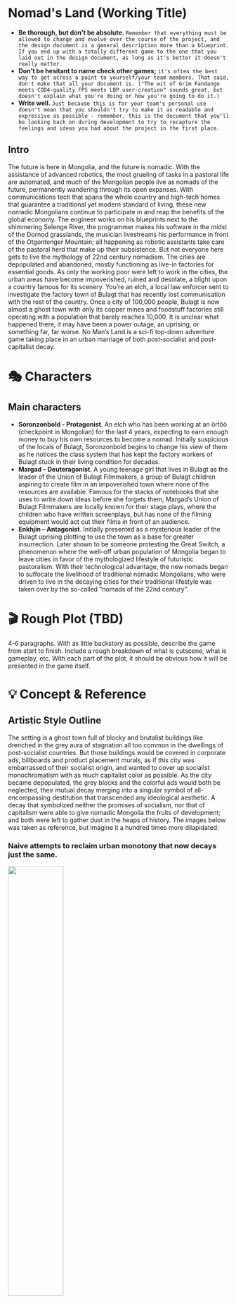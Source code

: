 # Nomad's Land (Working Title)

* **Be thorough, but don't be absolute.** ```Remember that everything must be allowed to change and evolve over the course of the project, and the design document is a general description more than a blueprint. If you end up with a totally different game to the one that you laid out in the design document, as long as it's better it doesn't really matter. ```
* **Don't be hesitant to name check other games;** ```it's often the best way to get across a point to yourself/your team members. That said, don't make that all your document is. ("The wit of Grim Fandango meets COD4-quality FPS meets LBP user-creation" sounds great, but doesn't explain what you're doing or how you're going to do it.)```
* **Write well.** ```Just because this is for your team's personal use doesn't mean that you shouldn't try to make it as readable and expressive as possible - remember, this is the document that you'll be looking back on during development to try to recapture the feelings and ideas you had about the project in the first place. ```


## Intro
The future is here in Mongolia, and the future is nomadic. With the assistance of advanced robotics, the most grueling of tasks in a pastoral life are automated, and much of the Mongolian people live as nomads of the future, permanently wandering through its open expanses. With communications tech that spans the whole country and high-tech homes that guarantee a traditional yet modern standard of living, these new nomadic Mongolians continue to participate in and reap the benefits of the global economy.
The engineer works on his blueprints next to the shimmering Selenge River, the programmer makes his software in the midst of the Dornod grasslands, the musician livestreams his performance in front of the Otgontenger Mountain; all happening as robotic assistants take care of the pastoral herd that make up their subsistence.
But not everyone here gets to live the mythology of 22nd century nomadism. The cities are depopulated and abandoned, mostly functioning as live-in factories for essential goods. As only the working poor were left to work in the cities, the urban areas have become impoverished, ruined and desolate, a blight upon a country famous for its scenery. You’re an elch, a local law enforcer sent to investigate the factory town of Bulagt that has recently lost communication with the rest of the country.
Once a city of 100,000 people, Bulagt is now almost a ghost town with only its copper mines and foodstuff factories still operating with a population that barely reaches 10,000. It is unclear what happened there, it may have been a power outage, an uprising, or something far, far worse. No Man’s Land is a sci-fi top-down adventure game taking place in an urban marriage of both post-socialist and post-capitalist decay.

# :performing_arts: Characters 
## Main characters
* **Soronzonbold - Protagonist**. An elch who has been working at an örtöö (checkpoint in Mongolian) for the last 4 years, expecting to earn enough money to buy his own resources to become a nomad. Initially suspicious of the locals of Bulagt, Soronzonbold begins to change his view of them as he notices the class system that has kept the factory workers of Bulagt stuck in their living condition for decades.
* **Margad – Deuteragonist**. A young teenage girl that lives in Bulagt as the leader of the Union of Bulagt Filmmakers, a group of Bulagt children aspiring to create film in an impoverished town where none of the resources are available. Famous for the stacks of notebooks that she uses to write down ideas before she forgets them, Margad’s Union of Bulagt Filmmakers are locally known for their stage plays, where the children who have written screenplays, but has none of the filming equipment would act out their films in front of an audience.
* **Enkhjin – Antagonist**. Initially presented as a mysterious leader of the Bulagt uprising plotting to use the town as a base for greater insurrection. Later shown to be someone protesting the Great Switch, a phenomenon where the well-off urban population of Mongolia began to leave cities in favor of the mythologized lifestyle of futuristic pastoralism. With their technological advantage, the new nomads began to suffocate the livelihood of traditional nomadic Mongolians, who were driven to live in the decaying cities for their traditional lifestyle was taken over by the so-called “nomads of the 22nd century”.

# :clapper: Rough Plot (TBD) 
4-6 paragraphs. With as little backstory as possible, describe the game from start to finish. Include a rough breakdown of what is cutscene, what is gameplay, etc. With each part of the plot, it should be obvious how it will be presented in the game itself.

# :bulb: Concept & Reference 
## Artistic Style Outline
The setting is a ghost town full of blocky and brutalist buildings like drenched in the grey aura of stagnation all too common in the dwellings of post-socialist countries. But those buildings would be covered in corporate ads, billboards and product placement murals, as if this city was embarrassed of their socialist origin, and wanted to cover up socialist monochromatism with as much capitalist color as possible. As the city became depopulated, the grey blocks and the colorful ads would both be neglected, their mutual decay merging into a singular symbol of all-encompassing destitution that transcended any ideological aesthetic. A decay that symbolized neither the promises of socialism, nor that of capitalism were able to give nomadic Mongolia the fruits of development; and both were left to gather dust in the heaps of history. The images below was taken as reference, but imagine it a hundred times more dilapidated:

### Naive attempts to reclaim urban monotony that now decays just the same.
<img src="images/reclaimingbrutalism.jpg" width="50%">

### Ads and billboards covering socialist-era buildings like a half-done paintjob over an old car.
<img src="images/image2.png" width="50%">

### Modern apartments whose constructions were abandoned halfway, like tall islands in a sea of unfinished walkways and dirty grass.
<img src="images/apartmentislands.jpg" width="50%">

### The poor who have only the highrise left for accomodation, improvises in face of infrastructural deficiency.
<img src="images/nofucksleft.jpg" width="50%">

### Advertisement of parades, events and celebrations long ago. Decades passed since they happened, but no one bothers to replace them.
<img src="images/image7.png" width="50%">

### Looming brutalist structures, infected in its peripheries by the decor of small businesses. Now both lingers as the part of the same rot.
<img src="images/corporateinfection.jpg" width="50%">


## Ideas

### Mail Tower
Mail towers are arguably one of the few actually modern buildings that can be found within Mongolia’s factory towns. A town could be in complete ruins where most of its inhabitants live in destitution, but the town’s Mail Tower will always be well-kept and in good condition. The goods and products of the factory town are stored in the Mail Towers, where delivery drones across the country arrive to pick them up and deliver them onto nomadic citizens that ordered them online. As the most fundamental vein of Mongolia’s non-nomadic economy, the Mail Towers are highly protected by the government. One of Enkhjin’s plans involved using the Bulagt Mail Tower to distribute goods rigged with bombs.

<img src="images/image8.png">

### Örtöö
Small relay stations spread around the country and operated by government workers, the örtöö serves as a base of law enforcement, government contact center and a Wi-Fi provider for the people of the steppes. Most örtöös exist 40-80 kms apart from each other, and are usually operated by 4-8 people, known as elch. Our main character Soronzonbold is one of the aforementioned elch, and as he investigates the desolate city of Bulagt, his fellow elch will provide him with information and assistance from their örtöö home base.

<img src="images/image6.png" width="70%">

### Dankhar
The most fundamental piece of technology that allowed the people of Mongolia to pursue a nomadic life in the 22nd century, dankhars (combination of dankh and bankhar) are a variety of robots meant to fulfill purposes such as herding cattle, protecting them from carnivorous wildlife, detecting appropriate pastures to prevent overgrazing, and meat preparation/butchery. With the struggles of pastoral life made easier through the Dankhars, most nomads get to pursue their own careers and hobbies the same way they could back in the urban cities.

<img src="images/image1.png" width="60%">

### Career Tribes
Despite the extremely spread-out nature of nomadic Mongolians, most of them are loosely organized into tribes based on their profession (Engineering tribe, craftsmen tribe, programming tribe, etc.). A free association of those united in their career prospects, tribe members usually travel together while still living in significant distances from each other. Meeting up every few months to democratically reach decision-making in issues such as relocation, tribe budget spending, or the admittance and professional tutelage of new members.

<img src="images/image4.png" width="70%">

### Expat Nomads
Expat Nomads are members of the tribe that work online in companies or organizations across the world, and thus have to coordinate their sleep cycle to the timezone of their employer organization. Famously includes those employed by companies from the U.S. East Coast, which has a precisely 12-hour timezone gap with Mongolia, effectively making these nomads nocturnal. By nature of working in international enterprises, the expat nomads earn far more money compared to their fellow tribesmen and are able to budgetarily contribute to the tribe far greater, and thus are usually accompanied by assistant roommates that can take care of the actual day-to-day businesses while the expat nomads get some rest.

<img src="images/image5.png">

### Union of Bulagt Filmmakers
A group of Bulagt teenagers aspiring to become filmmakers despite having pretty much no access to any filmmaking resources. Often writing down ideas on any notebook or paper they can salvage from the town, the kids come together to act out each other’s screenplays in forms of impromptu plays. The films they imagine in their head will only get to exist at that very moment. The living conditions of the town have pretty much guaranteed that these kids have no real way out of their destitution into becoming actual filmmakers. And the town’s adults don’t see much value in their plays, preferring to have the kids continue to work in factories instead.

<img src="images/image3.png">

### Lovecraftian Factories
As the Industrial Revolution began taking hold, factories became symbols of a new way of life, the next stage of human development. For it was the factories that cemented the superiority of urban living compared to the rural one; for they represented good paying jobs, social mobility, and a symbol of pride for a nation aspiring to call itself 'developed'. In 22nd century Mongolia however, factories no longer hold the same cultural significance it once did. It is seen as a necessary evil, ugly and ancient facilities made to produce goods and materials that nomad tribes cannot. It is seen as a beacon for the lower class, for the overwhelming amount of factory workers are those too poor to become nomads. Factory workers are seen the same way that the 21st century urban population saw its rural counterpart: people too backward to integrate into modern society, but working all the destitute jobs that urban people would never take. While the workers were disregarded as an underclass, the factories themselves were built and developed  professionally and advanced enough to make sure it has to be repaired or replaced as little as possible. Factories, along with mail towers, are the dominant species in cities, they are given the greatest accomodation and consideration. And as such, factories exist as enormously large and modern complexes in comparision to any other urban buildings. Like Lovecraftian eldritch giants that loom over its decaying dominion.

<img src="images/factorysupremacy.jpg" width="50%">

# :electric_plug: Gameplay 
## Camera & Mechanics
An orthographic 2D top-down camera. 

<img src="images/top-down.png">

### Input mechanics
* W,A,S,D or arrow keys for movement.
* Mice cursor to aim
* Number keys and additional Q,E,R,T,Space keys for action
* Esc key for menu and pause

### Gameplay features
* Item loop & inventory system
* Level progression
* No recharging healthbar
* No minimap
* No autosave

### Storry telling
* NPC dialogue
* Item description
* Cutscene

## User Interface
### In Game Interface
Main gameplay interface

<img src="images/gui.png">

# :notes: Audio & Music 
## Soundtrack
Dark and slow themed children's song cover
* Example: [Dezzaired - London Bridge](https://youtu.be/qFPHtXvHRSE)
* Game selected song: [Зургийн хичээл](https://youtu.be/HAsMMncgQV8)

## Background music (TBD)
In game loopable musics

## Sound (TBD)

## Voice Acting (TBD)

# :triangular_ruler: Game Flow Diagram
The intent of this section is to lay out, step by step, what the player experiences from as soon as they turn on the game until the end. While this can be generic and use a lot of loops (ie. Start Game -> Cutscene -> Tutorial -> loop(Cutscene -> Level -> Results Screen) -> End), it's probably a good idea to attempt to envisage how your game might be able to break up the monotony that is evident in that design.
The great thing about this section is it gets you really thinking about what your game is and how it is presented, as opposed to the amalgam of disjointed ideas in your head. The deeper you get into this Game Flow Diagram, the more confident you will be about what your game is precisely made up of, and what the experience of playing it will be.

### Progression diagram

<img src="images/diagram-1.png">

# :clipboard: Additional Ideas and Possibilities 
This final section is a bit of an amalgam of everything that didn't fit in the sections before hand. It's an appendix of all of the things that you didn't think were necessarily core to the game, but you'd like to consider along the way. It's also for alternate possibilities - for instance, if you had two main characters in mind, put the better one in the main document, and then the alternate here. Finally, if you have any ideas that you're not sure about, but would like to prototype, then this is the place for that stuff as well.
